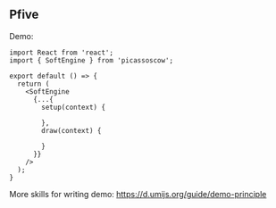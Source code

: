
## Pfive

Demo:

```tsx
import React from 'react';
import { SoftEngine } from 'picassoscow';

export default () => {
  return (
    <SoftEngine
      {...{
        setup(context) {

        },
        draw(context) {

        }
      }}
    />
  );
}
```

More skills for writing demo: https://d.umijs.org/guide/demo-principle
